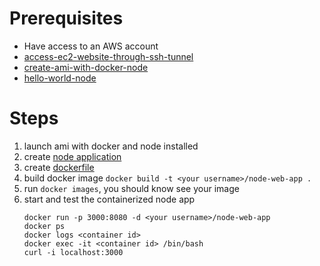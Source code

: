 # Prerequisites
* Have access to an AWS account
* [access-ec2-website-through-ssh-tunnel](access-ec2-website-through-ssh-tunnel.md)
* [create-ami-with-docker-node](create-ami-with-docker-node.md)
* [hello-world-node](../languages/hello-world-node.mdhello-world-node.md)
# Steps
1. launch ami with docker and node installed
2. create [node application](../languages/hello-world-node.md)
3. create [dockerfile](https://nodejs.org/de/docs/guides/nodejs-docker-webapp/)
4. build docker image `docker build -t <your username>/node-web-app .`
5. run `docker images`, you should know see your image
6. start and test the containerized node app 
   ```
   docker run -p 3000:8080 -d <your username>/node-web-app
   docker ps
   docker logs <container id>
   docker exec -it <container id> /bin/bash
   curl -i localhost:3000
   ```